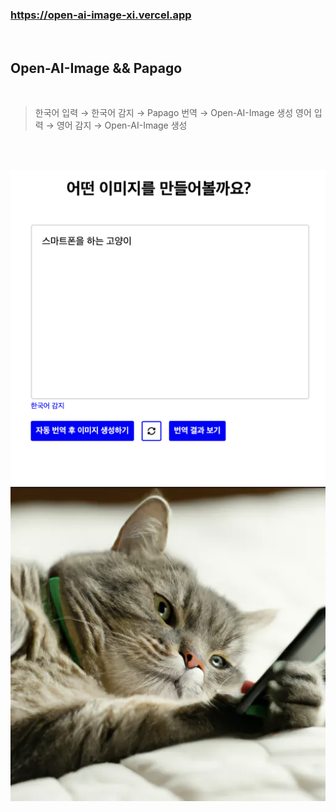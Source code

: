 ### https://open-ai-image-xi.vercel.app

</br>

## Open-AI-Image && Papago

</br>

> 한국어 입력 → 한국어 감지 → Papago 번역 → Open-AI-Image 생성 영어 입력 → 영어 감지 → Open-AI-Image 생성

</br>
</br>

![cat_phone1.png](./public/cat_phone1.png)
![cat_phone2.png](./public/cat_phone2.png)
